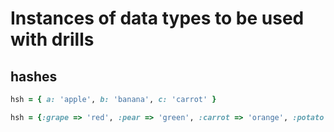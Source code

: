 # Instances of data types to be used with drills

## hashes
```ruby
hsh = { a: 'apple', b: 'banana', c: 'carrot' }

hsh = {:grape => 'red', :pear => 'green', :carrot => 'orange', :potato => 'tan' }
```